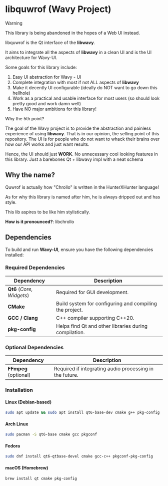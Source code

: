 # libquwrof (Wavy Project)

> [!WARNING]
> 
> This library is being abandoned in the hopes
> of a Web UI instead.
> 

libquwrof is the Qt interface of the **libwavy**.

It aims to integrate all the aspects of **libwavy** in a clean UI and is the UI architecture for Wavy-UI.

Some goals for this library include:

1. Easy UI abstraction for Wavy - UI 
2. Complete integration with most if not ALL aspects of **libwavy**
3. Make it decently UI configurable (ideally do NOT want to go down this hellhole)
4. Work as a practical and usable interface for most users (so should look pretty good and work damn well)
5. Have NO major ambitions for this library!

Why the 5th point?

The goal of the Wavy project is to provide the abstraction and painless experience of using **libwavy**. That is
in our opinion, the selling point of this repository. The UI is for people who do not want to whack their brains over how our API works and just want results.

Hence, the UI should just **WORK**. No unnecessary cool looking features in this library. Just a barebones Qt + libwavy impl with a neat schema

## Why the name?

Quwrof is actually how "Chrollo" is written in the HunterXHunter language!

As for why this library is named after him, he is always dripped out and has style.

This lib aspires to be like him stylistically.

**How is it pronounced?**: libchrollo

## Dependencies  

To build and run **Wavy-UI**, ensure you have the following dependencies installed:  

### **Required Dependencies**  

| Dependency  | Description |
|------------|-------------|
| **Qt6** (_Core, Widgets_) | Required for GUI development. |
| **CMake** | Build system for configuring and compiling the project. |
| **GCC / Clang** | C++ compiler supporting C++20. |
| **pkg-config** | Helps find Qt and other libraries during compilation. |

### **Optional Dependencies**  

| Dependency  | Description |
|------------|-------------|
| **FFmpeg** (optional) | Required if integrating audio processing in the future. |

### **Installation**

#### **Linux (Debian-based)**  
```sh
sudo apt update && sudo apt install qt6-base-dev cmake g++ pkg-config
```

#### **Arch Linux**  
```sh
sudo pacman -S qt6-base cmake gcc pkgconf
```

#### **Fedora**  
```sh
sudo dnf install qt6-qtbase-devel cmake gcc-c++ pkgconf-pkg-config
```

#### **macOS (Homebrew)**  
```sh
brew install qt cmake pkg-config
```
